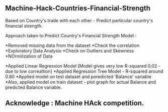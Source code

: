 ## Machine-Hack-Countries-Financial-Strength

Based on Country's trade with each other - Predict particular country's financial strength.  


Approach taken to Predict Country's Financial Strength Model :

*Removed missing data from the dataset
*Check the correlation 
*Exploratory Data Analysis
*Check on Outliers and Skewness 
*NOrmilization of Data 

*Applied Linear Regression Model [Model gives very low R-squared 0.02 - due to low correaltion]
*Applied Regression Tree Model - R-squared around 0.80 
*Applied model on test dataset and poredicted 'Balance' variable
*Also, applied model on train dataset - plot graph for actual Balance and predicted Balance variable. 


## Acknowledge : Machine HAck competition. 
